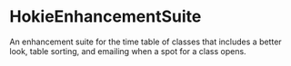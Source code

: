 HokieEnhancementSuite
=====================

An enhancement suite for the time table of classes that includes a better look, table sorting, and emailing when a spot for a class opens.
